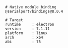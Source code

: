     # Native module binding
    @serialport/bindings@8.0.4
    
    # Target
    runtime     : electron 
    version     : 7.1.11
    platform    : linux
    arch        : x64
    abi         : 75

